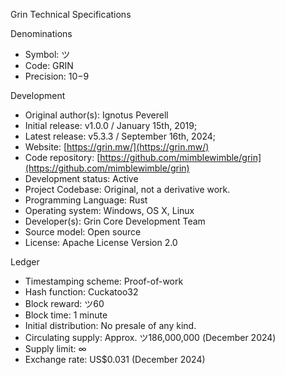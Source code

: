 Grin Technical Specifications

Denominations
- Symbol:  ツ 
- Code:  GRIN
- Precision:  10−9

Development
- Original author(s):  Ignotus Peverell
- Initial release:  v1.0.0 / January 15th, 2019;
- Latest release:  v5.3.3 / September 16th, 2024;
- Website:  [https://grin.mw/](https://grin.mw/)
- Code repository:  [https://github.com/mimblewimble/grin](https://github.com/mimblewimble/grin)
- Development status:  Active
- Project Codebase:  Original, not a derivative work. 
- Programming Language:  Rust
- Operating system:  Windows, OS X, Linux
- Developer(s):  Grin Core Development Team
- Source model:  Open source
- License:  Apache License Version 2.0

Ledger
- Timestamping scheme:  Proof-of-work
- Hash function:  Cuckatoo32
- Block reward:  ツ60
- Block time:  1 minute
- Initial distribution:  No presale of any kind.
- Circulating supply:  Approx. ツ186,000,000 (December 2024)
- Supply limit:  ∞
- Exchange rate:  US$0.031 (December 2024)
